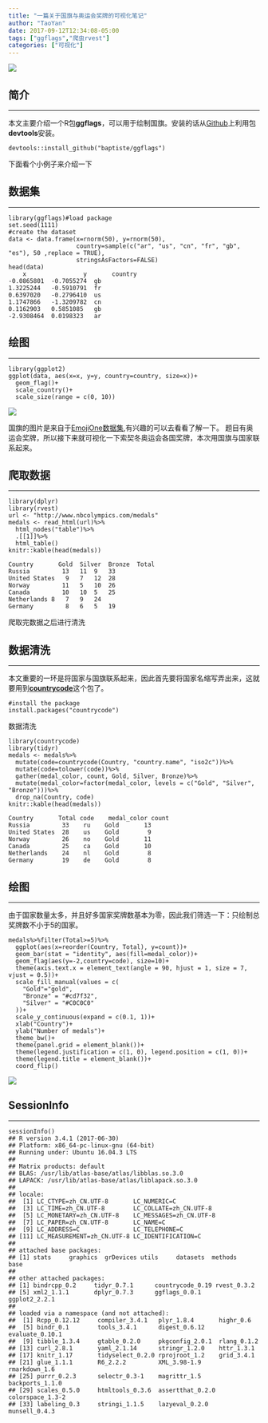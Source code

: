 ```yaml
---
title: "一篇关于国旗与奥运会奖牌的可视化笔记"
author: "TaoYan"
date: 2017-09-12T12:34:08-05:00
tags: ["ggflags","爬虫rvest"]
categories: ["可视化"]
---
```


![](https://github.com/YTLogos/Pic_blog/blob/master/k58bFmLk2c.png?raw=true)

## 简介
--------------------
本文主要介绍一个R包**ggflags**，可以用于绘制国旗。安装的话从[Github](https://github.com/baptiste/ggflags)上利用包**devtools**安装。

<!--more-->

```
devtools::install_github("baptiste/ggflags")
```
下面看个小例子来介绍一下

## 数据集
--------------
```
library(ggflags)#load package
set.seed(1111)
#create the dataset
data <- data.frame(x=rnorm(50), y=rnorm(50),
                   country=sample(c("ar", "us", "cn", "fr", "gb", "es"), 50 ,replace = TRUE),
                   stringsAsFactors=FALSE)
head(data)
    x	             y	     country
-0.0865801	-0.7055274	gb
1.3225244	-0.5910791	fr
0.6397020	-0.2796410	us
1.1747866	-1.3209782	cn
0.1162903	0.5851085	gb
-2.9308464	0.0198323	ar
```

## 绘图
------------------------
```
library(ggplot2)
ggplot(data, aes(x=x, y=y, country=country, size=x))+
  geom_flag()+
  scale_country()+
  scale_size(range = c(0, 10))
```
![](https://github.com/YTLogos/Pic_blog/blob/master/KB9E0de5H5.png?raw=true)

国旗的图片是来自于[EmojiOne数据集](https://github.com/eosrei/emojione-color-font),有兴趣的可以去看看了解一下。
题目有奥运会奖牌，所以接下来就可视化一下索契冬奥运会各国奖牌，本次用国旗与国家联系起来。

## 爬取数据
--------------

```
library(dplyr)
library(rvest)
url <- "http://www.nbcolympics.com/medals"
medals <- read_html(url)%>%
  html_nodes("table")%>%
  .[[1]]%>%
  html_table()
knitr::kable(head(medals))
```
```
Country	      Gold	Silver	Bronze	Total
Russia	       13	11	9	33
United States	9	7	12	28
Norway	       11	5	10	26
Canada	       10	10	5	25
Netherlands	8	7	9	24
Germany	        8	6	5	19
```

爬取完数据之后进行清洗

## 数据清洗
------------------------
本文重要的一环是将国家与国旗联系起来，因此首先要将国家名缩写弄出来，这就要用到[**countrycode**](https://github.com/vincentarelbundock/countrycode)这个包了。

```
#install the package
install.packages("countrycode")
```

数据清洗
```{r}
library(countrycode)
library(tidyr)
medals <- medals%>%
  mutate(code=countrycode(Country, "country.name", "iso2c"))%>%
  mutate(code=tolower(code))%>%
  gather(medal_color, count, Gold, Silver, Bronze)%>%
  mutate(medal_color=factor(medal_color, levels = c("Gold", "Silver", "Bronze")))%>%
  drop_na(Country, code)
knitr::kable(head(medals))
```
```
Country	      Total	code	medal_color count
Russia	       33	 ru	   Gold	      13
United States  28	 us	   Gold	       9
Norway	       26	 no	   Gold	      11
Canada	       25	 ca	   Gold       10
Netherlands    24	 nl	   Gold	       8
Germany	       19	 de	   Gold	       8
```

## 绘图
------------------------------
由于国家数量太多，并且好多国家奖牌数基本为零，因此我们筛选一下：只绘制总奖牌数不小于5的国家。

```{r}
medals%>%filter(Total>=5)%>%
  ggplot(aes(x=reorder(Country, Total), y=count))+
  geom_bar(stat = "identity", aes(fill=medal_color))+
  geom_flag(aes(y=-2,country=code), size=10)+
  theme(axis.text.x = element_text(angle = 90, hjust = 1, size = 7, vjust = 0.5))+
  scale_fill_manual(values = c(
    "Gold"="gold",
    "Bronze" = "#cd7f32",
    "Silver" = "#C0C0C0"
  ))+
  scale_y_continuous(expand = c(0.1, 1))+
  xlab("Country")+
  ylab("Number of medals")+
  theme_bw()+
  theme(panel.grid = element_blank())+
  theme(legend.justification = c(1, 0), legend.position = c(1, 0))+
  theme(legend.title = element_blank())+
  coord_flip()
```
![](https://github.com/YTLogos/Pic_blog/blob/master/k58bFmLk2c.png?raw=true)

## SessionInfo
--------------------------------
```{r}
sessionInfo()
## R version 3.4.1 (2017-06-30)
## Platform: x86_64-pc-linux-gnu (64-bit)
## Running under: Ubuntu 16.04.3 LTS
## 
## Matrix products: default
## BLAS: /usr/lib/atlas-base/atlas/libblas.so.3.0
## LAPACK: /usr/lib/atlas-base/atlas/liblapack.so.3.0
## 
## locale:
##  [1] LC_CTYPE=zh_CN.UTF-8       LC_NUMERIC=C              
##  [3] LC_TIME=zh_CN.UTF-8        LC_COLLATE=zh_CN.UTF-8    
##  [5] LC_MONETARY=zh_CN.UTF-8    LC_MESSAGES=zh_CN.UTF-8   
##  [7] LC_PAPER=zh_CN.UTF-8       LC_NAME=C                 
##  [9] LC_ADDRESS=C               LC_TELEPHONE=C            
## [11] LC_MEASUREMENT=zh_CN.UTF-8 LC_IDENTIFICATION=C       
## 
## attached base packages:
## [1] stats     graphics  grDevices utils     datasets  methods   base     
## 
## other attached packages:
## [1] bindrcpp_0.2     tidyr_0.7.1      countrycode_0.19 rvest_0.3.2     
## [5] xml2_1.1.1       dplyr_0.7.3      ggflags_0.0.1    ggplot2_2.2.1   
## 
## loaded via a namespace (and not attached):
##  [1] Rcpp_0.12.12     compiler_3.4.1   plyr_1.8.4       highr_0.6       
##  [5] bindr_0.1        tools_3.4.1      digest_0.6.12    evaluate_0.10.1 
##  [9] tibble_1.3.4     gtable_0.2.0     pkgconfig_2.0.1  rlang_0.1.2     
## [13] curl_2.8.1       yaml_2.1.14      stringr_1.2.0    httr_1.3.1      
## [17] knitr_1.17       tidyselect_0.2.0 rprojroot_1.2    grid_3.4.1      
## [21] glue_1.1.1       R6_2.2.2         XML_3.98-1.9     rmarkdown_1.6   
## [25] purrr_0.2.3      selectr_0.3-1    magrittr_1.5     backports_1.1.0 
## [29] scales_0.5.0     htmltools_0.3.6  assertthat_0.2.0 colorspace_1.3-2
## [33] labeling_0.3     stringi_1.1.5    lazyeval_0.2.0   munsell_0.4.3
```
